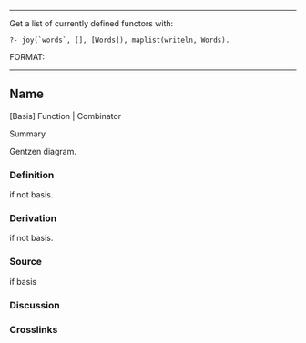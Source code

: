 
--------------------

Get a list of currently defined functors with:
    
    ?- joy(`words`, [], [Words]), maplist(writeln, Words).





FORMAT:

--------------------

## Name

[Basis] Function | Combinator

Summary

Gentzen diagram.

### Definition

if not basis.

### Derivation

if not basis.

### Source

if basis

### Discussion


### Crosslinks
